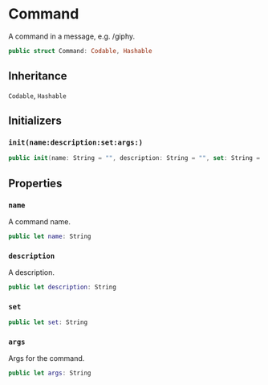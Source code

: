 # Command

A command in a message, e.g. /giphy.

``` swift
public struct Command: Codable, Hashable 
```

## Inheritance

`Codable`, `Hashable`

## Initializers

### `init(name:description:set:args:)`

``` swift
public init(name: String = "", description: String = "", set: String = "", args: String = "") 
```

## Properties

### `name`

A command name.

``` swift
public let name: String
```

### `description`

A description.

``` swift
public let description: String
```

### `set`

``` swift
public let set: String
```

### `args`

Args for the command.

``` swift
public let args: String
```

